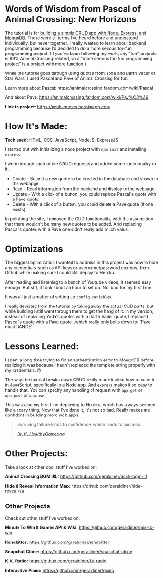 # Words of Wisdom from Pascal of Animal Crossing: New Horizons
The tutorial is for [building a simple CRUD app with Node, Express, and MongoDB](https://zellwk.com/blog/crud-express-mongodb/). These were all terms I've heard before and understood individually, but never together. I really wanted to learn about backend programming because I'd decided to do a more serious for-fun programming project. (If you've been following my work, any "fun" projects is 99% Animal Crossing-related, so a "more serious for-fun programming project" is a project with more function.)

While the tutorial goes through using quotes from Yoda and Darth Vader of Star Wars, I used Pascal and Pave of Animal Crossing for fun.

Learn more about Pascal: https://animalcrossing.fandom.com/wiki/Pascal

And about Pave: https://animalcrossing.fandom.com/wiki/Pav%C3%A9
 
**Link to project:** https://acnh-quotes.herokuapp.com
 
# How It's Made:
**Tech used:** HTML, CSS, JavaScript, NodeJS, ExpressJS

I started out with initializing a node project with `npm init` and installing `express`.

I went through each of the CRUD requests and added some functionality to it.

* Create - Submit a new quote to be created in the database and shown in the webapge.
* Read - Read information from the backend and display to the webpage.
* Update - With a click of a button, you could replace Pascal's quote with a Pave quote.
* Delete - With a click of a button, you could delete a Pave quote (if one exists).

In polishing the site, I removed the CUD functionality, with the assumption that there wouldn't be many new quotes to be added. And replacing Pascal's quotes with a Pave one didn't really add much value.
 
# Optimizations
The biggest optimization I wanted to address in this project was how to hide any credentials, such as API keys or username/password combos, from Github while making sure I could still deploy to Heroku. 

After reading and listening to a bunch of Youtube videos, it seemed easy enough. But still, it took about an hour to set up. Not bad for my first time.

It was all just a matter of setting up `config variables`.

I really deviated from the tutorial by taking away the actual CUD parts, but while building I still went through them to get the hang of it. In my version, instead of replacing Yoda's quotes with a Darth Vader quote, I replaced Pascal's quote with a [Pave quote](https://animalcrossing.fandom.com/wiki/Pav%C3%A9)...which really only boils down to: 'Pave must DANCE'.
 
# Lessons Learned:
 
I spent a long time trying to fix an authentication error to MongoDB before realizing it was because I hadn't replaced the template string properly with my credentials. 🙃

The way the tutorial breaks down CRUD really made it clear how to write it in JavaScript, specifically in a Node app. And `express` makes it so easy to handle that. You can specify any handling of request with `app.get` or `app.post` or `app.use`. 

This was also my first time deploying to Heroku, which has always seemed like a scary thing. Now that I've done it, it's not so bad. Really makes me confident in building more web apps.

<blockquote>
<p>Surviving failure leads to confidence, which leads to success.</p>
<cite><a href="https://wiki.healthygamer.gg/en/Motivation" target="_blank">Dr. K, HealthyGamer.gg</a></cite>
</blockquote>
 
# Other Projects:
Take a look at other cool stuff I've worked on:
 
**Animal Crossing BGM IRL:** <a href='https://github.com/geraldiner/acnh-bgm-irl' target='_blank'>https://github.com/geraldiner/acnh-bgm-irl</a>
 
**Hide & Reveal Information Map:** <a href='https://github.com/geraldiner/hide-reveal' target='_blank'>https://github.com/geraldiner/hide-reveal</a
## Other Projects

Check out other stuff I've worked on:

**Minute To Win It Games API & Wiki**: https://github.com/geraldiner/min-to-win

**Rehabitter:** https://github.com/geraldiner/rehabitter

**Snapchat Clone:** https://github.com/geraldiner/snapchat-clone

**K.K. Radio:** https://github.com/geraldiner/kk-radio

**Interactive Piano:** https://github.com/geraldiner/piano

